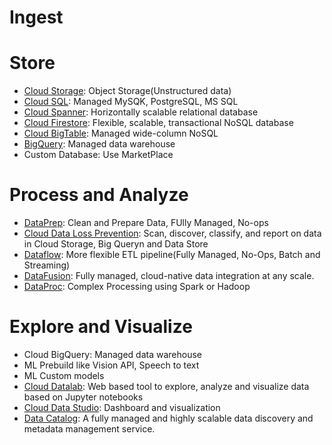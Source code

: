 # Ingest
# Store
- [Cloud Storage](cloud_storage.md): Object Storage(Unstructured data)
- [Cloud SQL](cloud_sql.md): Managed MySQK, PostgreSQL, MS SQL
- [Cloud Spanner](cloud_spanner.md): Horizontally scalable relational database
- [Cloud Firestore](firestore.md): Flexible, scalable, transactional NoSQL database
- [Cloud BigTable](cloud_big_table.md): Managed wide-column NoSQL
- [BigQuery](big_query.md): Managed data warehouse
- Custom Database: Use MarketPlace
# Process and Analyze
- [DataPrep](): Clean and Prepare Data, FUlly Managed, No-ops
- [Cloud Data Loss Prevention](): Scan, discover, classify, and report on data in Cloud Storage, Big Queryn and Data Store
- [Dataflow](https://cloud.google.com/dataflow): More flexible ETL pipeline(Fully Managed, No-Ops, Batch and Streaming)
- [DataFusion](https://cloud.google.com/data-fusion): Fully managed, cloud-native data integration at any scale.
- [DataProc](data_proc.md): Complex Processing using Spark or Hadoop
# Explore and Visualize
- Cloud BigQuery: Managed data warehouse
- ML Prebuild like Vision API, Speech to text
- ML Custom models
- [Cloud Datalab](https://cloud.google.com/datalab/docs): Web based tool to explore, analyze and visualize data based on Jupyter notebooks
- [Cloud Data Studio](https://developers.google.com/datastudio): Dashboard and visualization
- [Data Catalog](https://cloud.google.com/data-catalog):  A fully managed and highly scalable data discovery and metadata management service.
